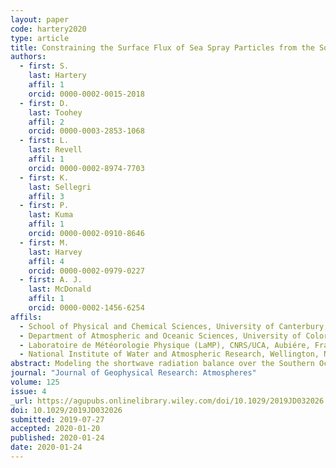 ```yaml
---
layout: paper
code: hartery2020
type: article
title: Constraining the Surface Flux of Sea Spray Particles from the Southern Ocean
authors:
  - first: S.
    last: Hartery
    affil: 1
    orcid: 0000-0002-0015-2018
  - first: D.
    last: Toohey
    affil: 2
    orcid: 0000-0003-2853-1068
  - first: L.
    last: Revell
    affil: 1
    orcid: 0000-0002-8974-7703
  - first: K.
    last: Sellegri
    affil: 3
  - first: P.
    last: Kuma
    affil: 1
    orcid: 0000-0002-0910-8646
  - first: M.
    last: Harvey
    affil: 4
    orcid: 0000-0002-0979-0227
  - first: A. J.
    last: McDonald
    affil: 1
    orcid: 0000-0002-1456-6254
affils:
  - School of Physical and Chemical Sciences, University of Canterbury, Christchurch, New Zealand
  - Department of Atmospheric and Oceanic Sciences, University of Colorado Boulder, Boulder, CO, USA
  - Laboratoire de Météorologie Physique (LaMP), CNRS/UCA, Aubiére, France
  - National Institute of Water and Atmospheric Research, Wellington, New Zealand
abstract: Modeling the shortwave radiation balance over the Southern Ocean region remains a challenge for Earth system models. To investigate whether this is related to the representation of aerosol-cloud interactions, we compared measurements of the total number concentration of sea spray-generated particles within the Southern Ocean region to model predictions thereof. Measurements were conducted from a container laboratory aboard the R/V <em>Tangaroa</em> throughout an austral summer voyage to the Ross Sea. We used source-receptor modeling to calculate the sensitivity of our measurements to upwind surface fluxes. From this approach, we could constrain empirical parameterizations of sea spray surface flux based on surface wind speed and sea surface temperature. A newly tuned parameterization for the flux of sea spray particles based on the near-surface wind speed is presented. Comparisons to existing model parameterizations revealed that present model parameterizations led to overestimations of sea spray concentrations. In contrast to previous studies, we found that including sea surface temperature as an explanatory variable did not substantially improve model-measurement agreement. To test whether or not the parameterization may be applicable globally, we conducted a regression analysis using a database of in situ whitecap measurements. We found that the key fitting parameter within this regression agreed well with the parameterization of sea spray flux. Finally, we compared calculations from the best model of surface flux to boundary layer measurements collected onboard an aircraft throughout the Southern Ocean Clouds, Radiation, Aerosol Transport Experimental Study (SOCRATES), finding good agreement overall.
journal: "Journal of Geophysical Research: Atmospheres"
volume: 125
issue: 4
_url: https://agupubs.onlinelibrary.wiley.com/doi/10.1029/2019JD032026
doi: 10.1029/2019JD032026
submitted: 2019-07-27
accepted: 2020-01-20
published: 2020-01-24
date: 2020-01-24
---
```

